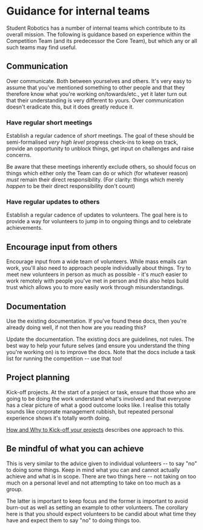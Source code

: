 # Guidance for internal teams

Student Robotics has a number of internal teams which contribute to its overall
mission. The following is guidance based on experience within the Competition
Team (and its predecessor the Core Team), but which any or all such teams may
find useful.

## Communication

Over communicate. Both between yourselves and others. It's very easy to assume
that you've mentioned something to other people and that they therefore know
what you're working on/towards/etc., yet it later turn out that their
understanding is very different to yours. Over communication doesn't eradicate
this, but it does greatly reduce it.

### Have regular short meetings

Establish a regular cadence of _short_ meetings. The goal of these should be
semi-formalised *very high level* progress check-ins to keep on track, provide
an opportunity to unblock things, get input on challenges and raise concerns.

Be aware that these meetings inherently exclude others, so should focus on
things which either only the Team can do or which (for whatever reason) _must_
remain their direct responsibility. (For clarity: things which merely _happen_
to be their direct responsibility don't count)

### Have regular updates to others

Establish a regular cadence of updates to volunteers. The goal here is to
provide a way for volunteers to jump in to ongoing things and to celebrate
achievements.

## Encourage input from others

Encourage input from a wide team of volunteers. While mass emails can work,
you'll also need to approach people individually about things. Try to meet new
volunteers in person as much as possible - it's _much_ easier to work remotely
with people you've met in person and this also helps build trust which allows
you to more easily work through misunderstandings.

## Documentation

Use the existing documentation. If you've found these docs, then you're already
doing well, if not then how are you reading this‽

Update the documentation. The existing docs are guidelines, not rules. The best
way to help your future selves (and ensure you understand the thing you're
working on) is to improve the docs. Note that the docs include a task list for
running the competition -- use that too!

## Project planning

Kick-off projects. At the start of a project or task, ensure that those who are
going to be doing the work understand what's involved and that everyone has a
clear picture of what a good outcome looks like. I realise this totally sounds
like corporate management rubbish, but repeated personal experience shows it's
totally worth doing.

[How and Why to Kick-off your projects](https://thread.engineering/2019-11-10-project-kickoffs/)
describes one approach to this.

## Be mindful of what you can achieve

This is very similar to the advice given to individual volunteers -- to say "no"
to doing some things. Keep in mind what you can and cannot actually achieve and
what is in scope. There are two things here -- not taking on too much on a
personal level and not attempting to take on too much as a group.

The latter is important to keep focus and the former is important to avoid
burn-out as well as setting an example to other volunteers. The corollary here
is that you should expect volunteers to be candid about what time they have and
expect them to say "no" to doing things too.
